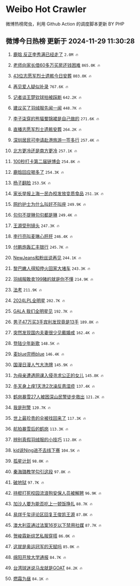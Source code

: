 # Weibo Hot Crawler 



微博热榜爬虫，利用 Github Action 的调度脚本更新 BY PHP 


## 微博今日热榜 更新于 2024-11-29 11:30:28 
1. [鹿晗 反正李秀满已经走了](https://s.weibo.com/weibo?q=%E9%B9%BF%E6%99%97%20%E5%8F%8D%E6%AD%A3%E6%9D%8E%E7%A7%80%E6%BB%A1%E5%B7%B2%E7%BB%8F%E8%B5%B0%E4%BA%86&t=31&band_rank=1&Refer=top) `2.0M 🔥` 

1. [老师向家长借60多万买房还钱困难](https://s.weibo.com/weibo?q=%23%E8%80%81%E5%B8%88%E5%90%91%E5%AE%B6%E9%95%BF%E5%80%9F60%E5%A4%9A%E4%B8%87%E4%B9%B0%E6%88%BF%E8%BF%98%E9%92%B1%E5%9B%B0%E9%9A%BE%23&t=31&band_rank=2&Refer=top) `865.0K 🔥` 

1. [43位志愿军烈士遗骸今日安葬](https://s.weibo.com/weibo?q=%2343%E4%BD%8D%E5%BF%97%E6%84%BF%E5%86%9B%E7%83%88%E5%A3%AB%E9%81%97%E9%AA%B8%E4%BB%8A%E6%97%A5%E5%AE%89%E8%91%AC%23&t=31&band_rank=3&Refer=top) `803.0K 🔥` 

1. [再见爱人疑似补录](https://s.weibo.com/weibo?q=%23%E5%86%8D%E8%A7%81%E7%88%B1%E4%BA%BA%E7%96%91%E4%BC%BC%E8%A1%A5%E5%BD%95%23&t=31&band_rank=4&Refer=top) `767.6K 🔥` 

1. [记者谈王楚钦球拍被踩断](https://s.weibo.com/weibo?q=%23%E8%AE%B0%E8%80%85%E8%B0%88%E7%8E%8B%E6%A5%9A%E9%92%A6%E7%90%83%E6%8B%8D%E8%A2%AB%E8%B8%A9%E6%96%AD%23&t=31&band_rank=5&Refer=top) `642.2K 🔥` 

1. [建议买了羽绒服先闻一闻](https://s.weibo.com/weibo?q=%23%E5%BB%BA%E8%AE%AE%E4%B9%B0%E4%BA%86%E7%BE%BD%E7%BB%92%E6%9C%8D%E5%85%88%E9%97%BB%E4%B8%80%E9%97%BB%23&t=31&band_rank=6&Refer=top) `448.7K 🔥` 

1. [李子柒穿的熊猫蜀锦裙是自己做的](https://s.weibo.com/weibo?q=%23%E6%9D%8E%E5%AD%90%E6%9F%92%E7%A9%BF%E7%9A%84%E7%86%8A%E7%8C%AB%E8%9C%80%E9%94%A6%E8%A3%99%E6%98%AF%E8%87%AA%E5%B7%B1%E5%81%9A%E7%9A%84%23&t=31&band_rank=7&Refer=top) `271.6K 🔥` 

1. [直播志愿军烈士遗骸安葬](https://s.weibo.com/weibo?q=%23%E7%9B%B4%E6%92%AD%E5%BF%97%E6%84%BF%E5%86%9B%E7%83%88%E5%A3%AB%E9%81%97%E9%AA%B8%E5%AE%89%E8%91%AC%23&t=31&band_rank=8&Refer=top) `264.2K 🔥` 

1. [深圳居民可申请赴港旅游一签多行](https://s.weibo.com/weibo?q=%23%E6%B7%B1%E5%9C%B3%E5%B1%85%E6%B0%91%E5%8F%AF%E7%94%B3%E8%AF%B7%E8%B5%B4%E6%B8%AF%E6%97%85%E6%B8%B8%E4%B8%80%E7%AD%BE%E5%A4%9A%E8%A1%8C%23&t=31&band_rank=9&Refer=top) `257.4K 🔥` 

1. [北方更冷还是南方更冷](https://s.weibo.com/weibo?q=%23%E5%8C%97%E6%96%B9%E6%9B%B4%E5%86%B7%E8%BF%98%E6%98%AF%E5%8D%97%E6%96%B9%E6%9B%B4%E5%86%B7%23&t=31&band_rank=10&Refer=top) `257.1K 🔥` 

1. [100秒打卡第二届链博会](https://s.weibo.com/weibo?q=%23100%E7%A7%92%E6%89%93%E5%8D%A1%E7%AC%AC%E4%BA%8C%E5%B1%8A%E9%93%BE%E5%8D%9A%E4%BC%9A%23&t=31&band_rank=11&Refer=top) `254.8K 🔥` 

1. [鹿晗回应喝多了](https://s.weibo.com/weibo?q=%23%E9%B9%BF%E6%99%97%E5%9B%9E%E5%BA%94%E5%96%9D%E5%A4%9A%E4%BA%86%23&t=31&band_rank=12&Refer=top) `254.3K 🔥` 

1. [杨子翻脸](https://s.weibo.com/weibo?q=%23%E6%9D%A8%E5%AD%90%E7%BF%BB%E8%84%B8%23&t=31&band_rank=13&Refer=top) `253.5K 🔥` 

1. [家长举报上海一民办校发放变质食品](https://s.weibo.com/weibo?q=%23%E5%AE%B6%E9%95%BF%E4%B8%BE%E6%8A%A5%E4%B8%8A%E6%B5%B7%E4%B8%80%E6%B0%91%E5%8A%9E%E6%A0%A1%E5%8F%91%E6%94%BE%E5%8F%98%E8%B4%A8%E9%A3%9F%E5%93%81%23&t=31&band_rank=14&Refer=top) `251.1K 🔥` 

1. [网约护士为什么叫好不叫座](https://s.weibo.com/weibo?q=%23%E7%BD%91%E7%BA%A6%E6%8A%A4%E5%A3%AB%E4%B8%BA%E4%BB%80%E4%B9%88%E5%8F%AB%E5%A5%BD%E4%B8%8D%E5%8F%AB%E5%BA%A7%23&t=31&band_rank=15&Refer=top) `249.9K 🔥` 

1. [句句不提琳句句都是琳](https://s.weibo.com/weibo?q=%23%E5%8F%A5%E5%8F%A5%E4%B8%8D%E6%8F%90%E7%90%B3%E5%8F%A5%E5%8F%A5%E9%83%BD%E6%98%AF%E7%90%B3%23&t=31&band_rank=16&Refer=top) `249.4K 🔥` 

1. [王源受刑镜头](https://s.weibo.com/weibo?q=%23%E7%8E%8B%E6%BA%90%E5%8F%97%E5%88%91%E9%95%9C%E5%A4%B4%23&t=31&band_rank=17&Refer=top) `247.3K 🔥` 

1. [李行亮叫麦琳心肝肝](https://s.weibo.com/weibo?q=%23%E6%9D%8E%E8%A1%8C%E4%BA%AE%E5%8F%AB%E9%BA%A6%E7%90%B3%E5%BF%83%E8%82%9D%E8%82%9D%23&t=31&band_rank=18&Refer=top) `246.4K 🔥` 

1. [付鹏炮轰汇丰银行](https://s.weibo.com/weibo?q=%23%E4%BB%98%E9%B9%8F%E7%82%AE%E8%BD%B0%E6%B1%87%E4%B8%B0%E9%93%B6%E8%A1%8C%23&t=31&band_rank=19&Refer=top) `245.7K 🔥` 

1. [NewJeans和粉丝说再见](https://s.weibo.com/weibo?q=%23NewJeans%E5%92%8C%E7%B2%89%E4%B8%9D%E8%AF%B4%E5%86%8D%E8%A7%81%23&t=31&band_rank=20&Refer=top) `244.1K 🔥` 

1. [黎巴嫩人得知停火回家大堵车](https://s.weibo.com/weibo?q=%23%E9%BB%8E%E5%B7%B4%E5%AB%A9%E4%BA%BA%E5%BE%97%E7%9F%A5%E5%81%9C%E7%81%AB%E5%9B%9E%E5%AE%B6%E5%A4%A7%E5%A0%B5%E8%BD%A6%23&t=31&band_rank=21&Refer=top) `243.3K 🔥` 

1. [羽绒服敢卖199赌的就是你不懂](https://s.weibo.com/weibo?q=%23%E7%BE%BD%E7%BB%92%E6%9C%8D%E6%95%A2%E5%8D%96199%E8%B5%8C%E7%9A%84%E5%B0%B1%E6%98%AF%E4%BD%A0%E4%B8%8D%E6%87%82%23&t=31&band_rank=22&Refer=top) `214.9K 🔥` 

1. [法考](https://s.weibo.com/weibo?q=%E6%B3%95%E8%80%83&t=31&band_rank=23&Refer=top) `211.9K 🔥` 

1. [2024LPL全明星](https://s.weibo.com/weibo?q=2024LPL%E5%85%A8%E6%98%8E%E6%98%9F&t=31&band_rank=24&Refer=top) `202.7K 🔥` 

1. [GALA 我们全明星见](https://s.weibo.com/weibo?q=GALA%20%E6%88%91%E4%BB%AC%E5%85%A8%E6%98%8E%E6%98%9F%E8%A7%81&t=31&band_rank=25&Refer=top) `192.7K 🔥` 

1. [男子47万买3手宾利发现竟是13手](https://s.weibo.com/weibo?q=%23%E7%94%B7%E5%AD%9047%E4%B8%87%E4%B9%B03%E6%89%8B%E5%AE%BE%E5%88%A9%E5%8F%91%E7%8E%B0%E7%AB%9F%E6%98%AF13%E6%89%8B%23&t=31&band_rank=26&Refer=top) `189.8K 🔥` 

1. [突然发现国内夫妻很少见戴婚戒](https://s.weibo.com/weibo?q=%23%E7%AA%81%E7%84%B6%E5%8F%91%E7%8E%B0%E5%9B%BD%E5%86%85%E5%A4%AB%E5%A6%BB%E5%BE%88%E5%B0%91%E8%A7%81%E6%88%B4%E5%A9%9A%E6%88%92%23&t=31&band_rank=27&Refer=top) `162.4K 🔥` 

1. [登陆少年新歌](https://s.weibo.com/weibo?q=%E7%99%BB%E9%99%86%E5%B0%91%E5%B9%B4%E6%96%B0%E6%AD%8C&t=31&band_rank=28&Refer=top) `148.5K 🔥` 

1. [麦blue完杨blue](https://s.weibo.com/weibo?q=%E9%BA%A6blue%E5%AE%8C%E6%9D%A8blue&t=31&band_rank=29&Refer=top) `146.4K 🔥` 

1. [国漫日漫人气大洗牌](https://s.weibo.com/weibo?q=%E5%9B%BD%E6%BC%AB%E6%97%A5%E6%BC%AB%E4%BA%BA%E6%B0%94%E5%A4%A7%E6%B4%97%E7%89%8C&t=31&band_rank=30&Refer=top) `145.9K 🔥` 

1. [为母亲遭遇网课入侵寻求公正的女儿](https://s.weibo.com/weibo?q=%23%E4%B8%BA%E6%AF%8D%E4%BA%B2%E9%81%AD%E9%81%87%E7%BD%91%E8%AF%BE%E5%85%A5%E4%BE%B5%E5%AF%BB%E6%B1%82%E5%85%AC%E6%AD%A3%E7%9A%84%E5%A5%B3%E5%84%BF%23&t=31&band_rank=31&Refer=top) `145.8K 🔥` 

1. [冬天身上痒1天洗2次澡反患湿疹](https://s.weibo.com/weibo?q=%23%E5%86%AC%E5%A4%A9%E8%BA%AB%E4%B8%8A%E7%97%921%E5%A4%A9%E6%B4%972%E6%AC%A1%E6%BE%A1%E5%8F%8D%E6%82%A3%E6%B9%BF%E7%96%B9%23&t=31&band_rank=32&Refer=top) `137.4K 🔥` 

1. [鹤岗暴雪27人被困深山民警徒步救出](https://s.weibo.com/weibo?q=%23%E9%B9%A4%E5%B2%97%E6%9A%B4%E9%9B%AA27%E4%BA%BA%E8%A2%AB%E5%9B%B0%E6%B7%B1%E5%B1%B1%E6%B0%91%E8%AD%A6%E5%BE%92%E6%AD%A5%E6%95%91%E5%87%BA%23&t=31&band_rank=33&Refer=top) `121.2K 🔥` 

1. [我是刑警](https://s.weibo.com/weibo?q=%E6%88%91%E6%98%AF%E5%88%91%E8%AD%A6&t=31&band_rank=34&Refer=top) `120.7K 🔥` 

1. [世上最珍贵的伞被找回来了](https://s.weibo.com/weibo?q=%23%E4%B8%96%E4%B8%8A%E6%9C%80%E7%8F%8D%E8%B4%B5%E7%9A%84%E4%BC%9E%E8%A2%AB%E6%89%BE%E5%9B%9E%E6%9D%A5%E4%BA%86%23&t=31&band_rank=35&Refer=top) `117.3K 🔥` 

1. [航拍暴雪后的鹤岗](https://s.weibo.com/weibo?q=%23%E8%88%AA%E6%8B%8D%E6%9A%B4%E9%9B%AA%E5%90%8E%E7%9A%84%E9%B9%A4%E5%B2%97%23&t=31&band_rank=36&Refer=top) `113.3K 🔥` 

1. [辨别真假羽绒服的小技巧](https://s.weibo.com/weibo?q=%23%E8%BE%A8%E5%88%AB%E7%9C%9F%E5%81%87%E7%BE%BD%E7%BB%92%E6%9C%8D%E7%9A%84%E5%B0%8F%E6%8A%80%E5%B7%A7%23&t=31&band_rank=37&Refer=top) `112.8K 🔥` 

1. [kid说Ning进不去线下赛](https://s.weibo.com/weibo?q=%23kid%E8%AF%B4Ning%E8%BF%9B%E4%B8%8D%E5%8E%BB%E7%BA%BF%E4%B8%8B%E8%B5%9B%23&t=31&band_rank=38&Refer=top) `104.5K 🔥` 

1. [孤星计划](https://s.weibo.com/weibo?q=%E5%AD%A4%E6%98%9F%E8%AE%A1%E5%88%92&t=31&band_rank=39&Refer=top) `98.0K 🔥` 

1. [秦海璐教学勾引这段](https://s.weibo.com/weibo?q=%23%E7%A7%A6%E6%B5%B7%E7%92%90%E6%95%99%E5%AD%A6%E5%8B%BE%E5%BC%95%E8%BF%99%E6%AE%B5%23&t=31&band_rank=40&Refer=top) `97.8K 🔥` 

1. [破地狱](https://s.weibo.com/weibo?q=%E7%A0%B4%E5%9C%B0%E7%8B%B1&t=31&band_rank=41&Refer=top) `97.7K 🔥` 

1. [持棍打死校园流浪狗安保人员被解聘](https://s.weibo.com/weibo?q=%23%E6%8C%81%E6%A3%8D%E6%89%93%E6%AD%BB%E6%A0%A1%E5%9B%AD%E6%B5%81%E6%B5%AA%E7%8B%97%E5%AE%89%E4%BF%9D%E4%BA%BA%E5%91%98%E8%A2%AB%E8%A7%A3%E8%81%98%23&t=31&band_rank=42&Refer=top) `96.9K 🔥` 

1. [加沙人要为能否吃上一顿饭挣扎](https://s.weibo.com/weibo?q=%23%E5%8A%A0%E6%B2%99%E4%BA%BA%E8%A6%81%E4%B8%BA%E8%83%BD%E5%90%A6%E5%90%83%E4%B8%8A%E4%B8%80%E9%A1%BF%E9%A5%AD%E6%8C%A3%E6%89%8E%23&t=31&band_rank=43&Refer=top) `88.7K 🔥` 

1. [易烊千玺评论区回复王俊凯王源](https://s.weibo.com/weibo?q=%23%E6%98%93%E7%83%8A%E5%8D%83%E7%8E%BA%E8%AF%84%E8%AE%BA%E5%8C%BA%E5%9B%9E%E5%A4%8D%E7%8E%8B%E4%BF%8A%E5%87%AF%E7%8E%8B%E6%BA%90%23&t=31&band_rank=44&Refer=top) `87.8K 🔥` 

1. [澳大利亚通过法案16岁以下禁用社媒](https://s.weibo.com/weibo?q=%23%E6%BE%B3%E5%A4%A7%E5%88%A9%E4%BA%9A%E9%80%9A%E8%BF%87%E6%B3%95%E6%A1%8816%E5%B2%81%E4%BB%A5%E4%B8%8B%E7%A6%81%E7%94%A8%E7%A4%BE%E5%AA%92%23&t=31&band_rank=45&Refer=top) `87.7K 🔥` 

1. [贺峻霖新综艺私服穿搭](https://s.weibo.com/weibo?q=%23%E8%B4%BA%E5%B3%BB%E9%9C%96%E6%96%B0%E7%BB%BC%E8%89%BA%E7%A7%81%E6%9C%8D%E7%A9%BF%E6%90%AD%23&t=31&band_rank=46&Refer=top) `86.0K 🔥` 

1. [这就是奥运冠军的天赋吗](https://s.weibo.com/weibo?q=%23%E8%BF%99%E5%B0%B1%E6%98%AF%E5%A5%A5%E8%BF%90%E5%86%A0%E5%86%9B%E7%9A%84%E5%A4%A9%E8%B5%8B%E5%90%97%23&t=31&band_rank=47&Refer=top) `85.0K 🔥` 

1. [绵阳开放大学通报](https://s.weibo.com/weibo?q=%23%E7%BB%B5%E9%98%B3%E5%BC%80%E6%94%BE%E5%A4%A7%E5%AD%A6%E9%80%9A%E6%8A%A5%23&t=31&band_rank=48&Refer=top) `84.7K 🔥` 

1. [台湾球迷说马龙就是GOAT](https://s.weibo.com/weibo?q=%23%E5%8F%B0%E6%B9%BE%E7%90%83%E8%BF%B7%E8%AF%B4%E9%A9%AC%E9%BE%99%E5%B0%B1%E6%98%AFGOAT%23&t=31&band_rank=49&Refer=top) `84.2K 🔥` 

1. [燃霜为昼](https://s.weibo.com/weibo?q=%E7%87%83%E9%9C%9C%E4%B8%BA%E6%98%BC&t=31&band_rank=50&Refer=top) `84.1K 🔥` 

